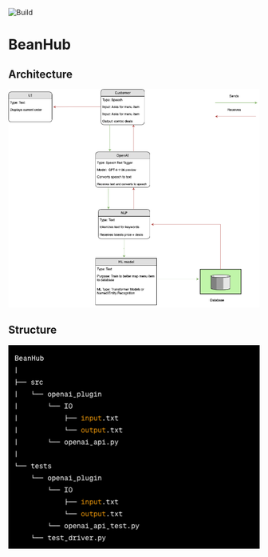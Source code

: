 ![Build](https://github.com/Ibrahim-Haroon/BeanHub/actions/workflows/unit-test.yml/badge.svg)

# BeanHub

## Architecture
![architecture.drawio.png](other/architecture.drawio.png)

## Structure
![codebase_structure.png](other/codebase_structure.png)

